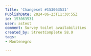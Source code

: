 ```yaml
---
Title: 'Changeset #153063531'
PublishDate: 2024-06-23T11:30:55Z
id: 153063531
user: astest
comment: Survey toilet availabilities
created_by: StreetComplete 58.0
tags:
- Montenegro

---
```

